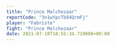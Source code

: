 ```yaml
---
title: "Prince Malchezaar"
reportCode: "3n1wYpcTb84QrmFj"
player: "Fabrïste"
fight: "Prince Malchezaar"
date: 2021-07-18T18:55:34.719000+00:00
---
```

